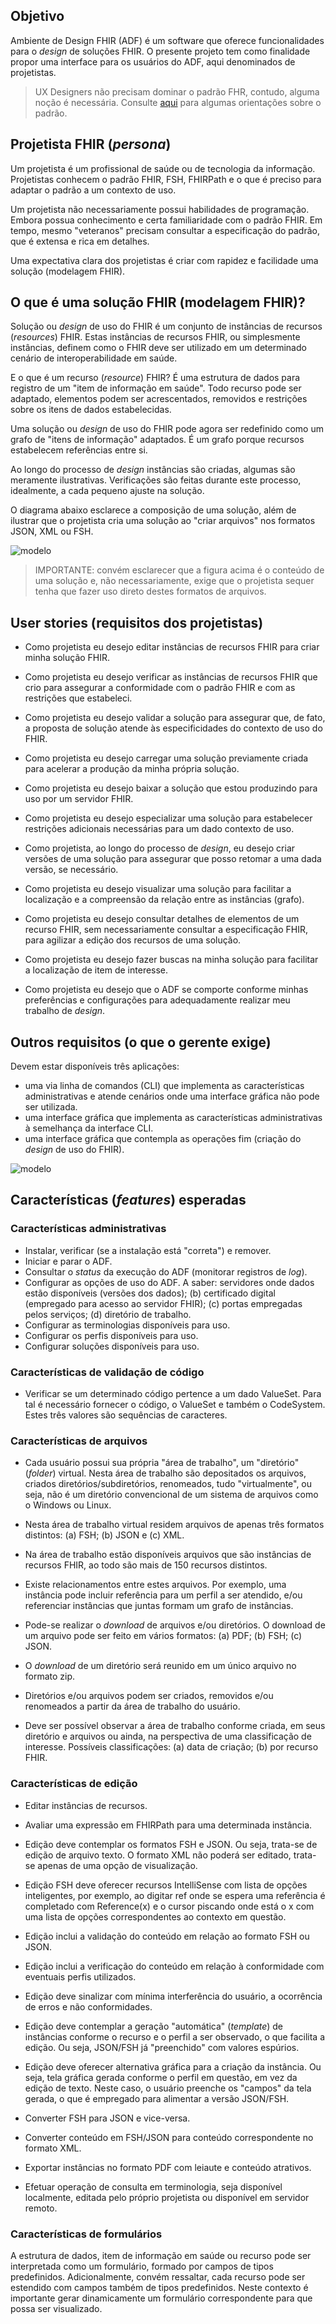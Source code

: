 ## Objetivo

Ambiente de Design FHIR (ADF) é um software que oferece
funcionalidades para o _design_ de soluções FHIR.
O presente projeto tem como finalidade propor
uma interface para os usuários do ADF, aqui denominados de projetistas.

> UX Designers não precisam dominar o padrão FHR, 
> contudo, alguma noção é necessária. Consulte 
> [aqui](fhir.md) para algumas orientações sobre o padrão.

## Projetista FHIR (_persona_)

Um projetista é um profissional de saúde ou de tecnologia da informação.
Projetistas conhecem o padrão FHIR, FSH, FHIRPath e o que é 
preciso para adaptar o padrão a um contexto de uso.

Um projetista não necessariamente possui habilidades de programação.
Embora possua conhecimento e certa familiaridade com o padrão FHIR.
Em tempo, mesmo "veteranos" precisam consultar a especificação
do padrão, que é extensa e rica em detalhes.

Uma expectativa clara dos projetistas é criar com rapidez e facilidade uma solução (modelagem FHIR).

## O que é uma solução FHIR (modelagem FHIR)?

Solução ou _design_ de uso do FHIR é um conjunto de instâncias de recursos (_resources_) FHIR.
Estas instâncias de recursos FHIR, ou simplesmente instâncias, definem como o FHIR deve
ser utilizado em um determinado cenário de interoperabilidade em saúde.

E o que é um recurso (_resource_) FHIR?
É uma estrutura de dados para registro de um "item de informação em saúde".
Todo recurso pode ser adaptado, elementos podem ser acrescentados, removidos e
restrições sobre os itens de dados estabelecidas.

Uma solução ou _design_ de uso do FHIR pode agora ser redefinido como
um grafo de "itens de informação" adaptados. É um grafo porque recursos
estabelecem referências entre si.

Ao longo do processo de _design_ instâncias são criadas, algumas
são meramente ilustrativas. Verificações são feitas durante este processo,
idealmente, a cada pequeno ajuste na solução.

O diagrama abaixo esclarece a composição de uma solução, além de ilustrar
que o projetista cria uma solução ao "criar arquivos" nos formatos JSON, XML ou FSH.

![modelo](http://www.plantuml.com/plantuml/proxy?cache=no&src=https://raw.githubusercontent.com/rnds-tools/gui/main/diagramas/dominio.puml)

> IMPORTANTE: convém esclarecer que a figura acima é o conteúdo 
> de uma solução e, não necessariamente, exige que o projetista sequer tenha
> que fazer uso direto destes formatos de arquivos.

## User stories (requisitos dos projetistas)

- Como projetista eu desejo editar instâncias de recursos FHIR para criar minha solução FHIR.

- Como projetista eu desejo verificar as instâncias de recursos FHIR que crio para assegurar a
  conformidade com o padrão FHIR e com as restrições que estabeleci.

- Como projetista eu desejo validar a solução para assegurar que, de fato, a proposta de
  solução atende às especificidades do contexto de uso do FHIR.

- Como projetista eu desejo carregar uma solução previamente criada para acelerar a produção da minha própria solução.

- Como projetista eu desejo baixar a solução que estou produzindo para uso por um servidor FHIR.

- Como projetista eu desejo especializar uma solução para estabelecer restrições adicionais necessárias para um dado contexto de uso.

- Como projetista, ao longo do processo de _design_, eu desejo criar versões de uma solução para assegurar que posso retomar a uma dada versão, se necessário.

- Como projetista eu desejo visualizar uma solução para facilitar a localização e a compreensão da relação
  entre as instâncias (grafo).

- Como projetista eu desejo consultar detalhes de elementos de um recurso FHIR, sem necessariamente consultar a especificação FHIR, para agilizar a edição dos recursos de uma solução.

- Como projetista eu desejo fazer buscas na minha solução para facilitar a localização de item de interesse.

- Como projetista eu desejo que o ADF se comporte conforme minhas preferências e configurações para adequadamente realizar meu trabalho de _design_.

## Outros requisitos (o que o gerente exige)

Devem estar disponíveis três aplicações:

- uma via linha de comandos (CLI) que implementa as características administrativas e atende cenários onde uma interface gráfica não pode ser utilizada.
- uma interface gráfica que implementa as características administrativas à semelhança da interface CLI.
- uma interface gráfica que contempla as operações fim (criação do _design_ de uso do FHIR).

![modelo](http://www.plantuml.com/plantuml/proxy?cache=no&src=https://raw.githubusercontent.com/rnds-tools/gui/main/diagramas/componentes.puml)

## Características (_features_) esperadas

### Características administrativas

- Instalar, verificar (se a instalação está "correta") e remover.
- Iniciar e parar o ADF.
- Consultar o _status_ da execução do ADF (monitorar registros de _log_).
- Configurar as opções de uso do ADF. A saber: servidores onde dados estão disponíveis (versões dos dados); (b) certificado digital (empregado para acesso ao servidor FHIR); (c) portas empregadas pelos serviços; (d) diretório de trabalho.
- Configurar as terminologias disponíveis para uso.
- Configurar os perfis disponíveis para uso.
- Configurar soluções disponíveis para uso.

### Características de validação de código

- Verificar se um determinado código pertence a um dado ValueSet. Para tal é necessário fornecer o código, o ValueSet e também o CodeSystem. Estes três valores são sequências de caracteres.

### Características de arquivos

- Cada usuário possui sua própria "área de trabalho", um "diretório" (_folder_) virtual. Nesta área de trabalho são depositados os arquivos, criados diretórios/subdiretórios, renomeados, tudo "virtualmente", ou seja, não é um diretório convencional de um sistema de arquivos como o Windows ou Linux.

- Nesta área de trabalho virtual residem arquivos de apenas três formatos distintos: (a) FSH; (b) JSON e (c) XML.

- Na área de trabalho estão disponíveis arquivos que são instâncias de recursos FHIR, ao todo são mais de 150 recursos distintos.

- Existe relacionamentos entre estes arquivos. Por exemplo, uma instância pode incluir referência para um perfil a ser atendido, e/ou referenciar instâncias que
  juntas formam um grafo de instâncias.

- Pode-se realizar o _download_ de arquivos e/ou diretórios. O download de um arquivo pode ser feito em vários formatos: (a) PDF; (b) FSH; (c) JSON.

- O _download_ de um diretório será reunido em um único arquivo no formato zip.

- Diretórios e/ou arquivos podem ser criados, removidos e/ou renomeados a partir da área de trabalho do usuário.

- Deve ser possível observar a área de trabalho conforme criada, em seus diretório e arquivos ou ainda, na perspectiva de uma classificação de interesse. Possíveis classificações: (a) data de criação; (b) por recurso FHIR.

### Características de edição

- Editar instâncias de recursos.

- Avaliar uma expressão em FHIRPath para uma determinada instância.

- Edição deve contemplar os formatos FSH e JSON. Ou seja, trata-se
  de edição de arquivo texto. O formato XML não poderá ser editado, trata-se
  apenas de uma opção de visualização.

- Edição FSH deve oferecer recursos IntelliSense com lista de opções inteligentes, por exemplo, ao digitar ref<tab> onde se espera uma referência é completado com Reference(x) e o cursor piscando onde está o x com uma lista de opções correspondentes ao contexto em questão.

- Edição inclui a validação do conteúdo em relação ao formato FSH ou JSON.

- Edição inclui a verificação do conteúdo em relação à conformidade com eventuais perfis utilizados.

- Edição deve sinalizar com mínima interferência do usuário, a ocorrência de erros e não conformidades.

- Edição deve contemplar a geração "automática" (_template_) de instâncias conforme o recurso e o perfil a ser observado, o que facilita a edição. Ou seja, JSON/FSH já "preenchido" com valores espúrios.

- Edição deve oferecer alternativa gráfica para a criação da instância. Ou seja, tela gráfica gerada conforme o perfil em questão, em vez da edição de texto. Neste caso, o usuário preenche os "campos" da tela gerada, o que é empregado para alimentar a versão JSON/FSH.

- Converter FSH para JSON e vice-versa.

- Converter conteúdo em FSH/JSON para conteúdo correspondente no formato XML.

- Exportar instâncias no formato PDF com leiaute e conteúdo atrativos.

- Efetuar operação de consulta em terminologia, seja disponível localmente, editada pelo próprio projetista ou disponível em servidor remoto.

### Características de formulários

 A estrutura de dados, item de informação em saúde ou recurso pode ser interpretada como um formulário, formado por campos de tipos predefinidos. Adicionalmente, convém ressaltar, cada recurso pode ser estendido com campos também de tipos predefinidos. Neste contexto é importante gerar dinamicamente um formulário correspondente para que possa ser visualizado. 
  

  
